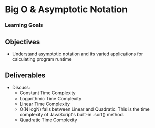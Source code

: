 # Big O & Asymptotic Notation

### Learning Goals

## Objectives

- Understand asymptotic notation and its varied applications for calculating program runtime

## Deliverables

- Discuss:
  - Constant Time Complexity
  - Logarithmic Time Complexity
  - Linear Time Complexity
  - O(N logN) falls between Linear and Quadratic. This is the time complexity of JavaScript's built-in .sort() method.
  - Quadratic Time Complexity
